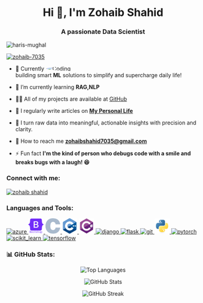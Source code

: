 <h1 align="center">Hi 👋, I'm Zohaib Shahid</h1>
<h3 align="center">A passionate Data Scientist</h3>

   <p align="left">
   
<p align="left"> <img src="https://komarev.com/ghpvc/?username=haris-mughal&label=Profile%20views&color=0e75b6&style=flat" alt="haris-mughal" /> </p>
</p>


<p align="left"> <a href="https://github.com/ryo-ma/github-profile-trophy"><img src="https://github-profile-trophy.vercel.app/?username=zohaib-7035" alt="zohaib-7035" /></a> </p>

<img align="right" alt="Coding" width="400" src="https://media.giphy.com/media/qgQUggAC3Pfv687qPC/giphy.gif" style="border-radius: 50%">

- 🔬  Currently building smart **ML** solutions to simplify and supercharge daily life!

- 🌱 I’m currently learning **RAG,NLP**

- 👨‍💻 All of my projects are available at [GitHub](https://github.com/zohaib-7035)

- 📝 I regularly write articles on **[My Personal Life](#)**

- 💬 I turn raw data into meaningful, actionable insights with precision and clarity.

- 📨 How to reach me **zohaibshahid7035@gmail.com**

- ⚡ Fun fact **I'm the kind of person who debugs code with a smile and breaks bugs with a laugh! 😆**

<h3 align="left">Connect with me:</h3>
<p align="left">
<a href="https://linkedin.com/in/zohaib-shahid" target="blank"><img align="center" src="https://raw.githubusercontent.com/rahuldkjain/github-profile-readme-generator/master/src/images/icons/Social/linked-in-alt.svg" alt="zohaib shahid" height="30" width="40" /></a>
</p>

<h3 align="left">Languages and Tools:</h3>
<p align="left"> 
    <a href="https://azure.microsoft.com/en-in/" target="_blank"> <img src="https://www.vectorlogo.zone/logos/microsoft_azure/microsoft_azure-icon.svg" alt="azure" width="40" height="40"/> </a> 
    <a href="https://getbootstrap.com" target="_blank"> <img src="https://raw.githubusercontent.com/devicons/devicon/master/icons/bootstrap/bootstrap-plain-wordmark.svg" alt="bootstrap" width="40" height="40"/> </a>
    <a href="https://www.cprogramming.com/" target="_blank"> <img src="https://raw.githubusercontent.com/devicons/devicon/master/icons/c/c-original.svg" alt="c" width="40" height="40"/> </a>
    <a href="https://www.w3schools.com/cpp/" target="_blank"> <img src="https://raw.githubusercontent.com/devicons/devicon/master/icons/cplusplus/cplusplus-original.svg" alt="cplusplus" width="40" height="40"/> </a>
    <a href="https://www.w3schools.com/cs/" target="_blank"> <img src="https://raw.githubusercontent.com/devicons/devicon/master/icons/csharp/csharp-original.svg" alt="csharp" width="40" height="40"/> </a>
    <a href="https://www.djangoproject.com/" target="_blank"> <img src="https://cdn.worldvectorlogo.com/logos/django.svg" alt="django" width="40" height="40"/> </a>
    <a href="https://flask.palletsprojects.com/" target="_blank"> <img src="https://www.vectorlogo.zone/logos/pocoo_flask/pocoo_flask-icon.svg" alt="flask" width="40" height="40"/> </a>
    <a href="https://git-scm.com/" target="_blank"> <img src="https://www.vectorlogo.zone/logos/git-scm/git-scm-icon.svg" alt="git" width="40" height="40"/> </a>
    <a href="https://www.python.org" target="_blank"> <img src="https://raw.githubusercontent.com/devicons/devicon/master/icons/python/python-original.svg" alt="python" width="40" height="40"/> </a>
    <a href="https://pytorch.org/" target="_blank"> <img src="https://www.vectorlogo.zone/logos/pytorch/pytorch-icon.svg" alt="pytorch" width="40" height="40"/> </a>
    <a href="https://scikit-learn.org/" target="_blank"> <img src="https://upload.wikimedia.org/wikipedia/commons/0/05/Scikit_learn_logo_small.svg" alt="scikit_learn" width="40" height="40"/> </a>
    <a href="https://www.tensorflow.org" target="_blank"> <img src="https://www.vectorlogo.zone/logos/tensorflow/tensorflow-icon.svg" alt="tensorflow" width="40" height="40"/> </a>
</p>

### 📊 GitHub Stats:
<p align="center">
  <img src="https://github-readme-stats.vercel.app/api/top-langs?username=zohaib-7035&show_icons=true&locale=en&layout=compact" alt="Top Languages" />
</p>

<p align="center">
  <img src="https://github-readme-stats.vercel.app/api?username=zohaib-7035&show_icons=true&locale=en" alt="GitHub Stats" />
</p>

<p align="center">
  <img src="https://streak-stats.demolab.com/?user=zohaib-7035" alt="GitHub Streak" />
</p>
